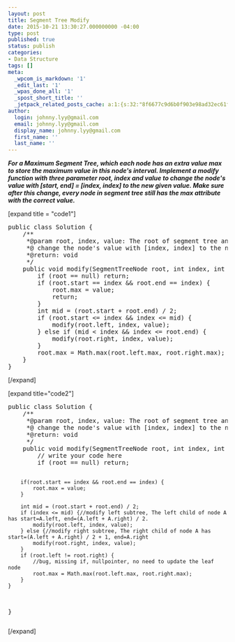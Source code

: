 ```yaml
---
layout: post
title: Segment Tree Modify
date: 2015-10-21 13:30:27.000000000 -04:00
type: post
published: true
status: publish
categories:
- Data Structure
tags: []
meta:
  _wpcom_is_markdown: '1'
  _edit_last: '1'
  _wpas_done_all: '1'
  _spost_short_title: ''
  _jetpack_related_posts_cache: a:1:{s:32:"8f6677c9d6b0f903e98ad32ec61f8deb";a:2:{s:7:"expires";i:1465371211;s:7:"payload";a:3:{i:0;a:1:{s:2:"id";i:1030;}i:1;a:1:{s:2:"id";i:488;}i:2;a:1:{s:2:"id";i:936;}}}}
author:
  login: johnny.lyy@gmail.com
  email: johnny.lyy@gmail.com
  display_name: johnny.lyy@gmail.com
  first_name: ''
  last_name: ''
---
```

<p><strong><em>For a Maximum Segment Tree, which each node has an extra value max to store the maximum value in this node's interval. Implement a modify function with three parameter root, index and value to change the node's value with [start, end] = [index, index] to the new given value. Make sure after this change, every node in segment tree still has the max attribute with the correct value.</em></strong></p>
<p>[expand title = "code1"]</p>
<pre>
public class Solution {
    /**
     *@param root, index, value: The root of segment tree and 
     *@ change the node's value with [index, index] to the new given value
     *@return: void
     */
    public void modify(SegmentTreeNode root, int index, int value) {
        if (root == null) return;
        if (root.start == index && root.end == index) {
            root.max = value;
            return;
        }
        int mid = (root.start + root.end) / 2;
        if (root.start <= index && index <= mid) {
            modify(root.left, index, value);
        } else if (mid < index && index <= root.end) {
            modify(root.right, index, value);
        }
        root.max = Math.max(root.left.max, root.right.max);
    }
}
</pre>
<p>[/expand]</p>
<p>[expand title="code2"]</p>
<pre>
public class Solution {
    /**
     *@param root, index, value: The root of segment tree and 
     *@ change the node's value with [index, index] to the new given value
     *@return: void
     */
    public void modify(SegmentTreeNode root, int index, int value) {
        // write your code here
        if (root == null) return;
        
        if(root.start == index && root.end == index) {
            root.max = value;
        }
        
        int mid = (root.start + root.end) / 2;
        if (index <= mid) {//modify left subtree, The left child of node A has start=A.left, end=(A.left + A.right) / 2.
            modify(root.left, index, value);
        } else {//modify right subtree, The right child of node A has start=(A.left + A.right) / 2 + 1, end=A.right
            modify(root.right, index, value);
        }
        if (root.left != root.right) {
            //bug, missing if, nullpointer, no need to update the leaf node 
            root.max = Math.max(root.left.max, root.right.max);
        }
    }
}
</pre>
<p>[/expand]</p>

